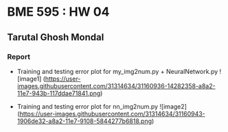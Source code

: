 # BME 595 : HW 04
## Tarutal Ghosh Mondal

### Report

* Training and testing error plot for my_img2num.py + NeuralNetwork.py
  ![image1] (https://user-images.githubusercontent.com/31314634/31160936-14282358-a8a2-11e7-943b-117ddae71841.png)
  
* Training and testing error plot for nn_img2num.py
  ![image2] (https://user-images.githubusercontent.com/31314634/31160943-1906de32-a8a2-11e7-9108-5844277b6818.png)
